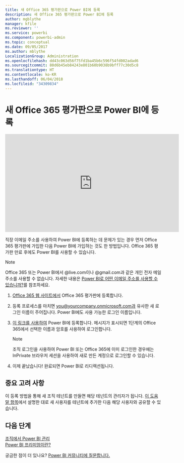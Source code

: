 ```yaml
---
title: 새 Office 365 평가판으로 Power BI에 등록
description: 새 Office 365 평가판으로 Power BI에 등록
author: mgblythe
manager: kfile
ms.reviewer: ''
ms.service: powerbi
ms.component: powerbi-admin
ms.topic: conceptual
ms.date: 09/05/2017
ms.author: mblythe
LocalizationGroup: Administration
ms.openlocfilehash: dd43c063d56f75fd1ba45b6c596f54fd002adad6
ms.sourcegitcommit: 80d6b45eb84243e801b60b9038b9bff77c30d5c8
ms.translationtype: HT
ms.contentlocale: ko-KR
ms.lasthandoff: 06/04/2018
ms.locfileid: "34309834"
---
```

# <a name="signing-up-for-power-bi-with-a-new-office-365-trial"></a>새 Office 365 평가판으로 Power BI에 등록
<iframe width="560" height="315" src="https://www.youtube.com/embed/gbSuFST-Nx4?showinfo=0" frameborder="0" allowfullscreen></iframe>

직장 이메일 주소를 사용하여 Power BI에 등록하는 데 문제가 있는 경우 먼저 Office 365 평가판에 가입한 다음 Power BI에 가입하는 것도 한 방법입니다.  Office 365 평가판 만료 후에도 Power BI를 사용할 수 있습니다.

> [!NOTE]
> Office 365 또는 Power BI에서 @live.com이나 @gmail.com과 같은 개인 전자 메일 주소를 사용할 수 없습니다. 자세한 내용은 [Power BI로 어떤 이메일 주소를 사용할 수 있습니까?](service-self-service-signup-for-power-bi.md#what-email-address-can-be-used-with-power-bi)를 참조하세요.
> 
> 

1. [Office 365 웹 사이트에서](https://go.microsoft.com/fwlink/p/?LinkID=403802) Office 365 평가판에 등록합니다.
2. 등록 프로세스를 마치면 you@yourcompany.onmicrosoft.com과 유사한 새 로그인 이름이 주어집니다.  Power BI에도 사용 가능한 로그인 이름입니다.
3. [이 링크를 사용하여](https://portal.office.com/Start/Confirm?Sku=a403ebcc-fae0-4ca2-8c8c-7a907fd6c235&ru=https%3A%2F%2Fapp.powerbi.com%3FredirectedFromSignup%3D1%26noSignUpCheck%3D1) Power BI에 등록합니다.  메시지가 표시되면 1단계의 Office 365에서 선택한 이름과 암호를 사용하여 로그인합니다.
   
   > [!NOTE]
   > 조직 로그인을 사용하여 Power BI 또는 Office 365에 이미 로그인한 경우에는 InPrivate 브라우저 세션을 사용하여 새로 만든 계정으로 로그인할 수 있습니다.
   > 
   > 
4. 이제 끝났습니다!  완료되면 Power BI로 리디렉션됩니다.

## <a name="important-considerations"></a>중요 고려 사항
이 등록 방법을 통해 새 조직 테넌트를 만들면 해당 테넌트의 관리자가 됩니다. [이 도움말 항목](https://support.office.com/en-sg/article/Add-users-individually-to-Office-365---Admin-Help-1970f7d6-03b5-442f-b385-5880b9c256ec?ui=en-US&rs=en-SG&ad=SG)에서 설명한 대로 새 사용자를 테넌트에 추가한 다음 해당 사용자와 공유할 수 있습니다.

## <a name="next-steps"></a>다음 단계
[조직에서 Power BI 관리](service-admin-administering-power-bi-in-your-organization.md)  
[Power BI 프리미엄이란?](service-premium.md)  

궁금한 점이 더 있나요? [Power BI 커뮤니티에 질문합니다.](http://community.powerbi.com/)

